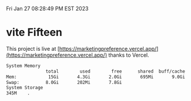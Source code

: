 Fri Jan 27 08:28:49 PM EST 2023

# vite Fifteen


This project is live at [https://marketingpreference.vercel.app/](https://marketingpreference.vercel.app/) thanks to Vercel.

```bash
System Memory
               total        used        free      shared  buff/cache   available
Mem:            15Gi       4.3Gi       2.0Gi       695Mi       9.0Gi        10Gi
Swap:          8.0Gi       202Mi       7.8Gi
System Storage
345M	.
